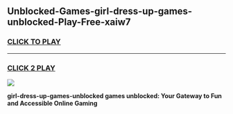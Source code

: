 
## Unblocked-Games-girl-dress-up-games-unblocked-Play-Free-xaiw7
<h3>
<a href="https://premium76.site?title=girl-dress-up-games-unblocked&ref=21A">CLICK TO PLAY</a></h3>
<hr>

<h3>
<a href="https://premium76.site?title=girl-dress-up-games-unblocked&ref=21A">CLICK 2 PLAY</a>
  
</h3>

<a href="https://premium76.site?title=girl-dress-up-games-unblocked&ref=21A"><img src="https://clearcache.store/games.png"></a>


**girl-dress-up-games-unblocked games unblocked: Your Gateway to Fun and Accessible Online Gaming**
